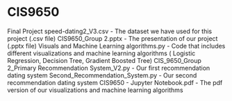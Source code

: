 # CIS9650
Final Project
speed-dating2_V3.csv - The dataset we have used for this project (.csv file)
CIS9650_Group 2.pptx - The presentation of our project (.pptx file)
Visuals and Machine Learning algorithms.py - Code that includes different visualizations and machine learning algorithms ( Logistic Regression, Decision Tree, Gradient Boosted Tree)
CIS_9650_Group 2_Primary Recommendation System_V2.py - Our first recommendation dating system 
Second_Recommendation_System.py - Our second recommendation dating system
CIS9650 - Jupyter Notebook.pdf - The pdf version of our visualizations and machine learning algorithms 
